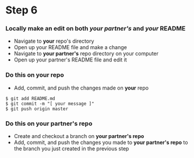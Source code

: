 # Step 6
### Locally make an edit on both *your partner's* and *your* README
- Navigate to **your** repo's directory
- Open up your README file and make a change
- Navigate to **your partner's** repo directory on your computer
- Open up your partner's README file and edit it

### Do this on **your** repo
- Add, commit, and push the changes made on **your** repo
```
$ git add README.md
$ git commit -m "[ your message ]"
$ git push origin master
```

### Do this on your **partner's** repo
- Create and checkout a branch on **your partner's repo**
- Add, commit, and push the changes you made to **your partner's repo** to the branch you just created in the previous step

